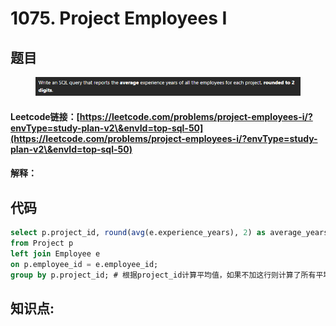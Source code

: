 # 1075. Project Employees I

## 题目

<figure><img src="../../.gitbook/assets/image (5) (1) (1) (1).png" alt=""><figcaption></figcaption></figure>

#### Leetcode链接：[https://leetcode.com/problems/project-employees-i/?envType=study-plan-v2\&envId=top-sql-50](https://leetcode.com/problems/project-employees-i/?envType=study-plan-v2\&envId=top-sql-50)

#### 解释：

## 代码

```sql
select p.project_id, round(avg(e.experience_years), 2) as average_years
from Project p
left join Employee e
on p.employee_id = e.employee_id;
group by p.project_id; # 根据project_id计算平均值，如果不加这行则计算了所有平均值
```

## **知识点:**&#x20;
